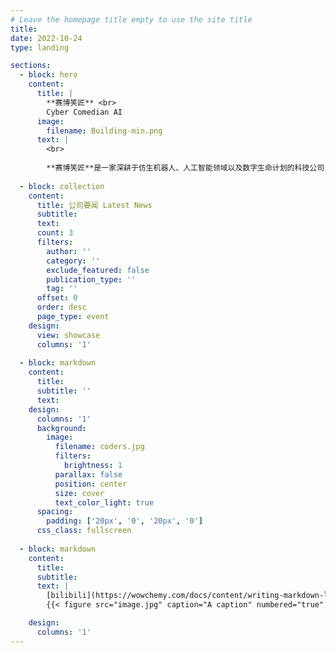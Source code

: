 ```yaml
---
# Leave the homepage title empty to use the site title
title:
date: 2022-10-24
type: landing

sections:
  - block: hero
    content:
      title: |
        **赛博笑匠** <br>
        Cyber Comedian AI
      image:
        filename: Building-min.png
      text: |
        <br>
        
        **赛博笑匠**是一家深耕于仿生机器人、人工智能领域以及数字生命计划的科技公司，自2046年起迅速崛起，并成功成为世界领先、独一无二的科技巨头。
  
  - block: collection
    content:
      title: 公司要闻 Latest News
      subtitle:
      text:
      count: 3
      filters:
        author: ''
        category: ''
        exclude_featured: false
        publication_type: ''
        tag: ''
      offset: 0
      order: desc
      page_type: event
    design:
      view: showcase
      columns: '1'
  
  - block: markdown
    content:
      title:
      subtitle: ''
      text:
    design:
      columns: '1'
      background:
        image: 
          filename: coders.jpg
          filters:
            brightness: 1
          parallax: false
          position: center
          size: cover
          text_color_light: true
      spacing:
        padding: ['20px', '0', '20px', '0']
      css_class: fullscreen
  
  - block: markdown
    content:
      title:
      subtitle:
      text: |
        [bilibili](https://wowchemy.com/docs/content/writing-markdown-latex/)
        {{< figure src="image.jpg" caption="A caption" numbered="true" >}}

    design:
      columns: '1'
---
```

